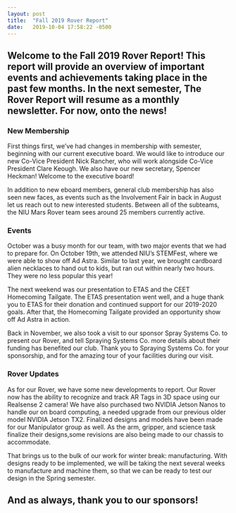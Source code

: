```yaml
---
layout: post
title:  "Fall 2019 Rover Report"
date:   2019-10-04 17:58:22 -0500
---
```


## Welcome to the Fall 2019 Rover Report! This report will provide an overview of important events and achievements taking place in the past few months. In the next semester, The Rover Report will resume as a monthly newsletter. For now, onto the news!

### New Membership

First things first, we’ve had changes in membership with semester, beginning with our current executive board. We would like to introduce our new Co-Vice President Nick Rancher, who will work alongside Co-Vice President Clare Keough. We also have our new secretary, Spencer Heckman! Welcome to the executive board! 

In addition to new eboard members, general club membership has also seen new faces, as events such as the Involvement Fair in back in August let us reach out to new interested students. Between all of the subteams, the NIU Mars Rover team sees around 25 members currently active. 

### Events
October was a busy month for our team, with two major events that we had to prepare for. On October 19th, we attended NIU’s STEMFest, where we were able to show off Ad Astra. Similar to last year, we brought cardboard alien necklaces to hand out to kids, but ran out within nearly two hours. They were no less popular this year!

The next weekend was our presentation to ETAS and the CEET Homecoming Tailgate. The ETAS presentation went well, and a huge thank you to ETAS for their donation and continued support for our 2019-2020 goals. After that, the Homecoming Tailgate provided an opportunity show off Ad Astra in action. 

Back in November, we also took a visit to our sponsor Spray Systems Co. to present our Rover, and tell Spraying Systems Co. more details about their funding has benefited our club. Thank you to Spraying Systems Co. for your sponsorship, and for the amazing tour of your facilities during our visit. 

### Rover Updates
As for our Rover, we have some new developments to report. Our Rover now has the ability to recognize and track AR Tags in 3D space using our Realsense 2 camera! We have also purchased two NVIDIA Jetson Nanos to handle our on board computing, a needed upgrade from our previous older model NVIDIA Jetson TX2. Finalized designs and models have been made for our Manipulator group as well. As the arm, gripper, and science task finalize their designs,some revisions are also being made to our chassis to accommodate.

That brings us to the bulk of our work for winter break: manufacturing. With designs ready to be implemented, we will be taking the next several weeks to manufacture and machine them, so that we can be ready to test our design in the Spring semester.  

## And as always, thank you to our sponsors!
